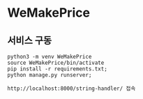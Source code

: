 # WeMakePrice
## 서비스 구동
```
python3 -m venv WeMakePrice
source WeMakePrice/bin/activate
pip install -r requirements.txt;
python manage.py runserver;

http://localhost:8000/string-handler/ 접속
```